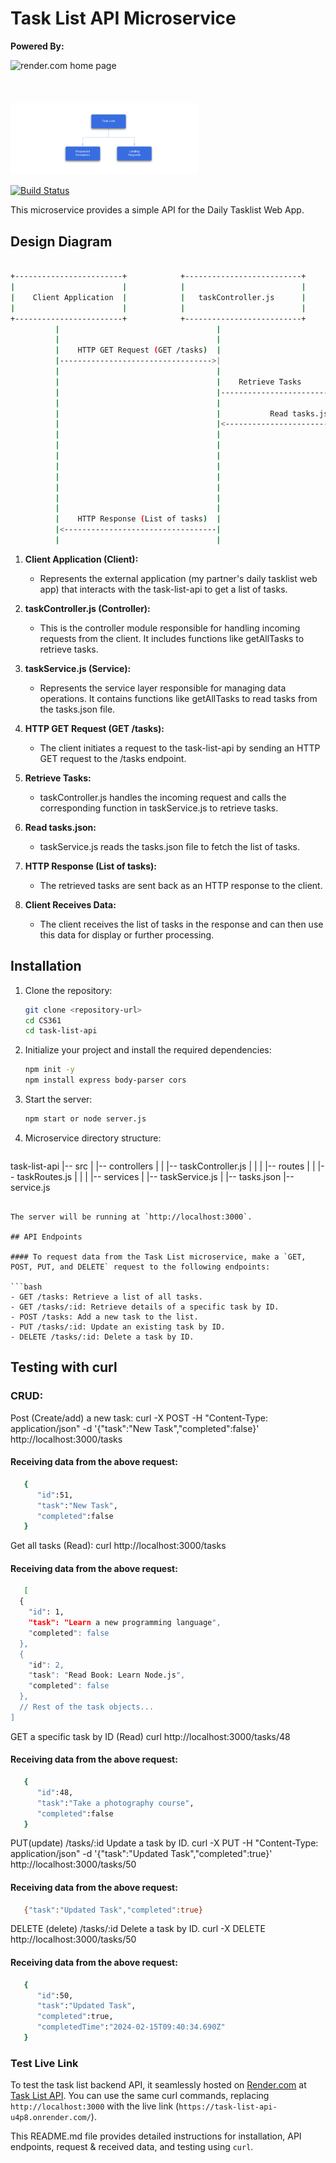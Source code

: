 # Task List API Microservice

**Powered By:**

<img width="100" alt="render.com home page" src="https://miro.medium.com/v2/resize:fit:1400/1*jTeoWjRlxkdBjwBV2sKTGg.png">

<svg width="110" height="21" viewBox="0 0 110 21" fill="none" xmlns="http://www.w3.org/2000/svg" aria-label="Render" class="fill-current"><path d="M38.1801 3.45902C41.7067 3.45902 43.9994 5.45905 43.9994 8.67133C43.9994 11.0232 42.6512 12.7708 40.5375 13.5165L44.6811 20.6218H41.6077L37.7421 13.8798H33.4728V20.6218H30.8259V3.45902H38.1801ZM33.469 5.84911V11.5165H38.0544C40.1567 11.5165 41.2421 10.3387 41.2421 8.67133C41.2421 6.96576 40.1605 5.84911 38.0544 5.84911H33.469Z"></path><path d="M51.4145 8.22773C54.9412 8.22773 57.2339 10.8587 57.2339 14.1093C57.2339 14.4878 57.2073 14.8817 57.1349 15.2718H47.7508C47.865 17.0921 49.4151 18.5223 51.506 18.5223C53.0179 18.5223 54.2252 17.876 55.1316 16.4496L56.9711 17.7919C55.8514 19.8149 53.6463 20.878 51.506 20.878C47.8536 20.878 45.1686 18.1705 45.1686 14.5682C45.1686 10.9467 47.7508 8.22773 51.4145 8.22773ZM54.7013 13.398C54.5489 11.6924 53.1284 10.4878 51.3879 10.4878C49.537 10.4878 48.124 11.6886 47.8117 13.398H54.7013Z"></path><path d="M59.5495 20.6218V8.48012H62.0555V10.0098C62.4592 9.39027 63.6055 8.22773 65.7725 8.22773C69.0973 8.22773 70.8492 10.3004 70.8492 13.2488V20.6218H68.3547V13.7804C68.3547 11.7689 67.2578 10.6063 65.3803 10.6063C63.5408 10.6063 62.044 11.7689 62.044 13.7804V20.6218H59.5495Z"></path><path d="M78.9766 8.22773C81.0293 8.22773 82.389 8.98491 83.284 10.136V2.81274H85.7785V20.6218H83.284V18.9659C82.389 20.117 81.0293 20.8742 78.9766 20.8742C75.5375 20.8742 72.9058 18.2164 72.9058 14.4878C72.9058 10.7555 75.5375 8.22773 78.9766 8.22773ZM75.3966 14.4878C75.3966 16.725 76.9466 18.6217 79.2774 18.6217C81.6082 18.6217 83.2687 16.725 83.2687 14.4878C83.2687 12.2507 81.593 10.4801 79.2774 10.4801C76.9466 10.4763 75.3966 12.2469 75.3966 14.4878Z"></path><path d="M94.1382 8.22773C97.6648 8.22773 99.9575 10.8587 99.9575 14.1093C99.9575 14.4878 99.9309 14.8817 99.8585 15.2718H90.4744C90.5886 17.0921 92.1387 18.5223 94.2295 18.5223C95.7415 18.5223 96.9488 17.876 97.8552 16.4496L99.6947 17.7919C98.575 19.8149 96.3699 20.878 94.2295 20.878C90.5772 20.878 87.8922 18.1705 87.8922 14.5682C87.8884 10.9467 90.4706 8.22773 94.1382 8.22773ZM97.4249 13.398C97.2725 11.6924 95.852 10.4878 94.1115 10.4878C92.2606 10.4878 90.8476 11.6886 90.5353 13.398H97.4249Z"></path><path d="M102.368 20.6218V8.48012H104.874V10.136C105.556 8.809 106.702 8.22773 108.024 8.22773C108.968 8.22773 109.688 8.52983 109.688 8.52983L109.425 10.832C109.288 10.7823 108.744 10.5528 107.952 10.5528C106.615 10.5528 104.878 11.2603 104.878 14.006V20.6218H102.368Z"></path><path d="M15.6491 0.00582604C12.9679 -0.120371 10.7133 1.81847 10.3286 4.373C10.3134 4.49154 10.2905 4.60627 10.2715 4.72099C9.67356 7.90268 6.88955 10.3119 3.5457 10.3119C2.35364 10.3119 1.23395 10.006 0.258977 9.47058C0.140914 9.40557 0 9.4897 0 9.62354V10.3081V20.6218H10.2677V12.8894C10.2677 11.4668 11.4178 10.3119 12.8346 10.3119H15.4015C18.3074 10.3119 20.6458 7.89121 20.5315 4.94662C20.4287 2.29649 18.2884 0.132023 15.6491 0.00582604Z"></path></svg>

<img width="300" alt="Task List request & receive data" src="api.png">

[![Build Status](https://travis-ci.org/joemccann/dillinger.svg?branch=master)](https://travis-ci.org/joemccann/dillinger)

This microservice provides a simple API for the Daily Tasklist Web App.

## Design Diagram

```bash

+------------------------+            +--------------------------+            +------------------------+
|                        |            |                          |            |                        |
|    Client Application  |            |   taskController.js      |            |    taskService.js      |
|                        |            |                          |            |                        |
+------------------------+            +--------------------------+            +------------------------+
          |                                   |                                   |
          |                                   |                                   |
          |    HTTP GET Request (GET /tasks)  |                                   |
          |---------------------------------->|                                   |
          |                                   |                                   |
          |                                   |    Retrieve Tasks                 |
          |                                   |---------------------------------->|
          |                                   |                                   |
          |                                   |           Read tasks.json         |
          |                                   |<----------------------------------|
          |                                   |                                   |
          |                                   |                                   |
          |                                   |                                   |
          |                                   |                                   |
          |                                   |                                   |
          |                                   |                                   |
          |                                   |                                   |
          |                                   |                                   |
          |    HTTP Response (List of tasks)  |                                   |
          |<----------------------------------|                                   |
          |                                   |                                   |
```

1. **Client Application (Client):**

   - Represents the external application (my partner's daily tasklist web app) that interacts with the task-list-api to get a list of tasks.

2. **taskController.js (Controller):**

   - This is the controller module responsible for handling incoming requests from the client. It includes functions like getAllTasks to retrieve tasks.

3. **taskService.js (Service):**

   - Represents the service layer responsible for managing data operations. It contains functions like getAllTasks to read tasks from the tasks.json file.

4. **HTTP GET Request (GET /tasks):**

   - The client initiates a request to the task-list-api by sending an HTTP GET request to the /tasks endpoint.

5. **Retrieve Tasks:**

   - taskController.js handles the incoming request and calls the corresponding function in taskService.js to retrieve tasks.

6. **Read tasks.json:**

   - taskService.js reads the tasks.json file to fetch the list of tasks.

7. **HTTP Response (List of tasks):**

   - The retrieved tasks are sent back as an HTTP response to the client.

8. **Client Receives Data:**
   - The client receives the list of tasks in the response and can then use this data for display or further processing.

## Installation

1. Clone the repository:

   ```bash
   git clone <repository-url>
   cd CS361
   cd task-list-api
   ```

2. Initialize your project and install the required dependencies:

   ```bash
   npm init -y
   npm install express body-parser cors
   ```

3. Start the server:

   ```bash
   npm start or node server.js
   ```

4. Microservice directory structure:

   ```bash
task-list-api
   |-- src
   |   |-- controllers
   |   |   |-- taskController.js
   |   |
   |   |-- routes
   |   |   |-- taskRoutes.js
   |   |
   |   |-- services
   |       |-- taskService.js
   |
   |-- tasks.json
   |-- service.js

   ```

The server will be running at `http://localhost:3000`.

## API Endpoints

#### To request data from the Task List microservice, make a `GET, POST, PUT, and DELETE` request to the following endpoints:

```bash
   - GET /tasks: Retrieve a list of all tasks.
   - GET /tasks/:id: Retrieve details of a specific task by ID.
   - POST /tasks: Add a new task to the list.
   - PUT /tasks/:id: Update an existing task by ID.
   - DELETE /tasks/:id: Delete a task by ID.
```

## Testing with curl

### CRUD:

Post (Create/add) a new task:
curl -X POST -H "Content-Type: application/json" -d '{"task":"New Task","completed":false}' http://localhost:3000/tasks

#### Receiving data from the above request:

```bash
   {
      "id":51,
      "task":"New Task",
      "completed":false
   }
```

Get all tasks (Read):
curl http://localhost:3000/tasks

#### Receiving data from the above request:

```bash
   [
  {
    "id": 1,
    "task": "Learn a new programming language",
    "completed": false
  },
  {
    "id": 2,
    "task": "Read Book: Learn Node.js",
    "completed": false
  },
  // Rest of the task objects...
]
```

GET a specific task by ID (Read)
curl http://localhost:3000/tasks/48

#### Receiving data from the above request:

```bash
   {
      "id":48,
      "task":"Take a photography course",
      "completed":false
   }
```

PUT(update) /tasks/:id
Update a task by ID.
curl -X PUT -H "Content-Type: application/json" -d '{"task":"Updated Task","completed":true}' http://localhost:3000/tasks/50

#### Receiving data from the above request:

```bash
   {"task":"Updated Task","completed":true}
```

DELETE (delete) /tasks/:id
Delete a task by ID.
curl -X DELETE http://localhost:3000/tasks/50

#### Receiving data from the above request:

```bash
   {
      "id":50,
      "task":"Updated Task",
      "completed":true,
      "completedTime":"2024-02-15T09:40:34.690Z"
   }
```

### Test Live Link

To test the task list backend API, it seamlessly hosted on [Render.com](https://render.com/) at [Task List API](https://task-list-api-u4p8.onrender.com/).
You can use the same curl commands, replacing `http://localhost:3000` with the live link (`https://task-list-api-u4p8.onrender.com/`).

This README.md file provides detailed instructions for installation, API endpoints, request & received data, and testing using `curl`.
